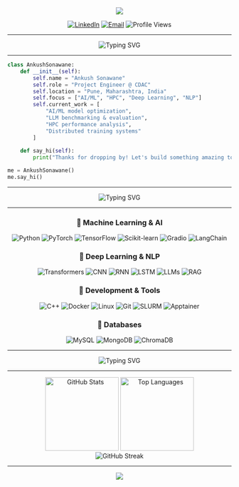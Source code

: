 <div align="center">
  <img src="https://readme-typing-svg.demolab.com/?lines=HPC+%2B+AI%2FML+Engineer;Building+Scalable+AI+Solutions;Deep+Learning+%26+ML+Expert;Let's+Build+Something+Amazing!&font=Fira%20Code&center=true&width=500&height=60&color=00d4aa&vCenter=true&size=20&pause=1000">
</div>

<div align="center">
  
  [![LinkedIn](https://img.shields.io/badge/LinkedIn-0077B5?style=for-the-badge&logo=linkedin&logoColor=white)](https://www.linkedin.com/in/ankush-sonawane-55b100234/)
  [![Email](https://img.shields.io/badge/Email-D14836?style=for-the-badge&logo=gmail&logoColor=white)](mailto:ankushsonawane60@gmail.com)
  ![Profile Views](https://komarev.com/ghpvc/?username=Ankush610&color=00d4aa&style=for-the-badge&label=Visitors)
  
</div>

---
<div align="center">
<img src="https://readme-typing-svg.demolab.com?font=Archivo+Black&pause=1000&color=F5EDF7&center=true&repeat=false&width=435&lines=ABOUT+ME+%F0%9F%A7%91%E2%80%8D%F0%9F%92%BB" alt="Typing SVG" /></div>

---

```python
class AnkushSonawane:
    def __init__(self):
        self.name = "Ankush Sonawane"
        self.role = "Project Engineer @ CDAC"
        self.location = "Pune, Maharashtra, India"
        self.focus = ["AI/ML", "HPC", "Deep Learning", "NLP"]
        self.current_work = [
            "AI/ML model optimization",
            "LLM benchmarking & evaluation",
            "HPC performance analysis",
            "Distributed training systems"
        ]
    
    def say_hi(self):
        print("Thanks for dropping by! Let's build something amazing together! 🚀")

me = AnkushSonawane()
me.say_hi()
```

---
<div align="center">
  <img src="https://readme-typing-svg.demolab.com?font=Archivo+Black&pause=1000&color=F5EDF7&center=true&repeat=false&width=435&lines=Tech+Arsenal+%F0%9F%9B%A0%EF%B8%8F+" alt="Typing SVG" />
</div>

---

<h3 align="center"><b>🤖 Machine Learning & AI</b></h3>
<div align="center">
  <img src="https://img.shields.io/badge/Python-3776AB?style=for-the-badge&logo=python&logoColor=white" alt="Python"/>
  <img src="https://img.shields.io/badge/PyTorch-EE4C2C?style=for-the-badge&logo=pytorch&logoColor=white" alt="PyTorch"/>
  <img src="https://img.shields.io/badge/TensorFlow-FF6F00?style=for-the-badge&logo=tensorflow&logoColor=white" alt="TensorFlow"/>
  <img src="https://img.shields.io/badge/scikit--learn-F7931E?style=for-the-badge&logo=scikit-learn&logoColor=white" alt="Scikit-learn"/>
  <img src="https://img.shields.io/badge/Gradio-FF6B6B?style=for-the-badge&logo=gradio&logoColor=white" alt="Gradio"/>
  <img src="https://img.shields.io/badge/LangChain-121212?style=for-the-badge&logo=chainlink&logoColor=white" alt="LangChain"/>
</div>
  
<h3 align="center"><b>🧠 Deep Learning & NLP</b></h3>
<div align="center">
  <img src="https://img.shields.io/badge/Transformers-FF6F00?style=for-the-badge&logo=huggingface&logoColor=white" alt="Transformers"/>
  <img src="https://img.shields.io/badge/CNN-4285F4?style=for-the-badge&logo=tensorflow&logoColor=white" alt="CNN"/>
  <img src="https://img.shields.io/badge/RNN-FF6F00?style=for-the-badge&logo=tensorflow&logoColor=white" alt="RNN"/>
  <img src="https://img.shields.io/badge/LSTM-EE4C2C?style=for-the-badge&logo=pytorch&logoColor=white" alt="LSTM"/>
  <img src="https://img.shields.io/badge/LLMs-00D4AA?style=for-the-badge&logo=openai&logoColor=white" alt="LLMs"/>
  <img src="https://img.shields.io/badge/RAG-FF6B6B?style=for-the-badge&logo=retrieval&logoColor=white" alt="RAG"/>
</div>

<h3 align="center"><b>🔧 Development & Tools</b></h3>
<div align="center">
  <img src="https://img.shields.io/badge/C++-00599C?style=for-the-badge&logo=c%2B%2B&logoColor=white" alt="C++"/>
  <img src="https://img.shields.io/badge/Docker-2496ED?style=for-the-badge&logo=docker&logoColor=white" alt="Docker"/>
  <img src="https://img.shields.io/badge/Linux-FCC624?style=for-the-badge&logo=linux&logoColor=black" alt="Linux"/>
  <img src="https://img.shields.io/badge/Git-F05032?style=for-the-badge&logo=git&logoColor=white" alt="Git"/>
  <img src="https://img.shields.io/badge/SLURM-0066CC?style=for-the-badge&logo=slurm&logoColor=white" alt="SLURM"/>
  <img src="https://img.shields.io/badge/Apptainer-FF6B6B?style=for-the-badge&logo=singularity&logoColor=white" alt="Apptainer"/>
</div>

<h3 align="center"><b>💾 Databases</b></h3>
<div align="center">
  <img src="https://img.shields.io/badge/MySQL-4479A1?style=for-the-badge&logo=mysql&logoColor=white" alt="MySQL"/>
  <img src="https://img.shields.io/badge/MongoDB-47A248?style=for-the-badge&logo=mongodb&logoColor=white" alt="MongoDB"/>
  <img src="https://img.shields.io/badge/ChromaDB-FF6B6B?style=for-the-badge&logo=database&logoColor=white" alt="ChromaDB"/>
</div>

---
<div align="center">
<img src="https://readme-typing-svg.demolab.com?font=Archivo+Black&pause=1000&color=F5EDF7&center=true&repeat=false&width=435&lines=GitHub+Analytics+%F0%9F%93%8A" alt="Typing SVG" />
</div>

---

<div align="center">
  <img src="https://github-readme-stats.vercel.app/api?username=Ankush610&show_icons=true&theme=radical&hide_border=true&count_private=true" alt="GitHub Stats" height="165"/>
  <img src="https://github-readme-stats.vercel.app/api/top-langs/?username=Ankush610&layout=compact&theme=radical&hide_border=true" alt="Top Languages" height="165"/>
</div>

<div align="center">
  <img src="https://github-readme-streak-stats.herokuapp.com/?user=Ankush610&theme=radical&hide_border=true" alt="GitHub Streak"/>
</div>

---


<div align="center">
  <img src="https://readme-typing-svg.demolab.com/?lines=Thanks+For+Visiting+%F0%9F%98%8A;Star+%E2%AD%90+Repo's+If+You+Find+Them+Amazing&font=Fira%20Code&center=true&width=500&height=60&color=00d4aa&vCenter=true&size=20&pause=1000">
</div>
